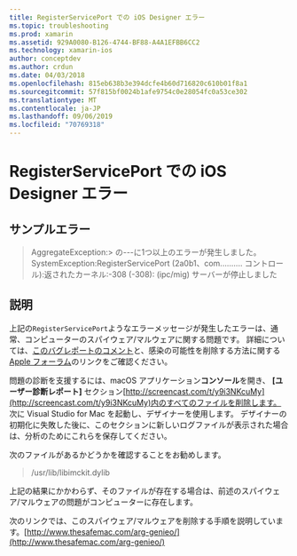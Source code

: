 ```yaml
---
title: RegisterServicePort での iOS Designer エラー
ms.topic: troubleshooting
ms.prod: xamarin
ms.assetid: 929A0080-B126-4744-BF88-A4A1EFBB6CC2
ms.technology: xamarin-ios
author: conceptdev
ms.author: crdun
ms.date: 04/03/2018
ms.openlocfilehash: 815eb638b3e394dcfe4b60d716820c610b01f8a1
ms.sourcegitcommit: 57f815bf0024b1afe9754c0e28054fc0a53ce302
ms.translationtype: MT
ms.contentlocale: ja-JP
ms.lasthandoff: 09/06/2019
ms.locfileid: "70769318"
---
```

# <a name="ios-designer-error-with-registerserviceport"></a>RegisterServicePort での iOS Designer エラー

## <a name="sample-error"></a>サンプルエラー
> AggregateException:> の---に1つ以上のエラーが発生しました。 SystemException:RegisterServicePort (2a0b1、com.......... コントロール):返されたカーネル:-308 (-308): (ipc/mig) サーバーが停止しました

## <a name="explanation"></a>説明
上記の`RegisterServicePort`ようなエラーメッセージが発生したエラーは、通常、コンピューターのスパイウェア/マルウェアに関する問題です。 詳細については、[このバグレポートのコメント](https://bugzilla.xamarin.com/show_bug.cgi?id=21907#c4)と、感染の可能性を削除する方法に関する[Apple フォーラム](https://discussions.apple.com/thread/5596008)のリンクをご確認ください。 

問題の診断を支援するには、macOS アプリケーション**コンソール**を開き、 **[ユーザー診断レポート]** セクション[http://screencast.com/t/y9i3NKcuMy](http://screencast.com/t/y9i3NKcuMy)内のすべてのファイルを削除します。 次に Visual Studio for Mac を起動し、デザイナーを使用します。 デザイナーの初期化に失敗した後に、このセクションに新しいログファイルが表示された場合は、分析のためにこれらを保存してください。  

次のファイルがあるかどうかを確認することをお勧めします。 
> /usr/lib/libimckit.dylib

上記の結果にかかわらず、そのファイルが存在する場合は、前述のスパイウェア/マルウェアの問題がコンピューターに存在します。  

次のリンクでは、このスパイウェア/マルウェアを削除する手順を説明しています。[http://www.thesafemac.com/arg-genieo/](http://www.thesafemac.com/arg-genieo/)  
